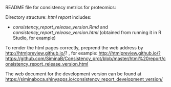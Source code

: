 README file for consistency metrics for proteomics:

Directory structure:
*html report* includes: 
- *consistency_report_release_version.Rmd* and *consistency_report_release_version.html* (obtained from running it in R Studio, for example)

To render the html pages correctly, preprend the web address by http://htmlpreview.github.io/? , for example:
http://htmlpreview.github.io/?https://github.com/SiminaB/Consistency_prot/blob/master/html%20report/consistency_report_release_version.html

The web document for the development version can be found at https://siminaboca.shinyapps.io/consistency_report_development_version/
